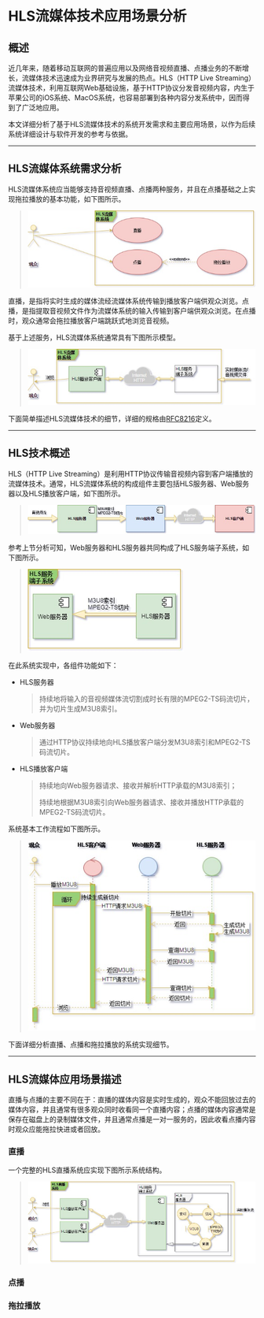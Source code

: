 # HLS流媒体技术应用场景分析

## 概述

近几年来，随着移动互联网的普遍应用以及网络音视频直播、点播业务的不断增长，流媒体技术迅速成为业界研究与发展的热点。HLS（HTTP Live Streaming）流媒体技术，利用互联网Web基础设施，基于HTTP协议分发音视频内容，内生于苹果公司的iOS系统、MacOS系统，也容易部署到各种内容分发系统中，因而得到了广泛地应用。

本文详细分析了基于HLS流媒体技术的系统开发需求和主要应用场景，以作为后续系统详细设计与软件开发的参考与依据。

---
## HLS流媒体系统需求分析

HLS流媒体系统应当能够支持音视频直播、点播两种服务，并且在点播基础之上实现拖拉播放的基本功能，如下图所示。
> ![图1](./pic/HLS-UseCase.jpg)

直播，是指将实时生成的媒体流经流媒体系统传输到播放客户端供观众浏览。点播，是指提取音视频文件作为流媒体系统的输入传输到客户端供观众浏览。在点播时，观众通常会拖拉播放客户端跳跃式地浏览音视频。

基于上述服务，HLS流媒体系统通常具有下图所示模型。
> ![图2](./pic/HLS-SysModel.jpg)

下面简单描述HLS流媒体技术的细节，详细的规格由[RFC8216](http://www.rfc-editor.org/info/rfc8216)定义。

---
## HLS技术概述

HLS（HTTP Live Streaming）是利用HTTP协议传输音视频内容到客户端播放的流媒体技术。通常，HLS流媒体系统的构成组件主要包括HLS服务器、Web服务器以及HLS播放客户端，如下图所示。
> ![图3](./pic/HLS-Stream.jpg)

参考上节分析可知，Web服务器和HLS服务器共同构成了HLS服务端子系统，如下图所示。
> ![图4](./pic/HLS-ServersideSubsys.jpg)

在此系统实现中，各组件功能如下：
- HLS服务器
  > 持续地将输入的音视频媒体流切割成时长有限的MPEG2-TS码流切片，并为切片生成M3U8索引。
- Web服务器
  > 通过HTTP协议持续地向HLS播放客户端分发M3U8索引和MPEG2-TS码流切片。
- HLS播放客户端
  > 持续地向Web服务器请求、接收并解析HTTP承载的M3U8索引；
  >
  > 持续地根据M3U8索引向Web服务器请求、接收并播放HTTP承载的MPEG2-TS码流切片。

系统基本工作流程如下图所示。
> ![图5](./pic/HLS-WorkFlow.jpg)

下面详细分析直播、点播和拖拉播放的系统实现细节。

---
## HLS流媒体应用场景描述
直播与点播的主要不同在于：直播的媒体内容是实时生成的，观众不能回放过去的媒体内容，并且通常有很多观众同时收看同一个直播内容；点播的媒体内容通常是保存在磁盘上的录制媒体文件，并且通常点播是一对一服务的，因此收看点播内容时观众应能拖拉快进或者回放。
### 直播
一个完整的HLS直播系统应实现下图所示系统结构。
> ![图6](./pic/HLS-Live.jpg)

### 点播

### 拖拉播放